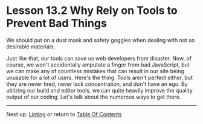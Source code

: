 # Lesson 13.2 Why Rely on Tools to Prevent Bad Things

We should put on a dust mask and safety goggles when dealing with not so desirable materials.

Just like that, our tools can save us web developers from disaster. Now, of course, we won't accidentally amputate a finger from bad JavaScript, but we can make any of countless mistakes that can result in our site being unusable for a lot of users. Here's the thing. Tools aren't perfect either, but they are never tired, never lack concentration, and don't have an ego. By utilizing our build and editor tools, we can quite heavily improve the quality output of our coding. Let's talk about the numerous ways to get there.

- - -
Next up: [Linting](ND024_Part3_Lesson13_03.md) or return to [Table Of Contents](./ND024_TableOfContents.md)
